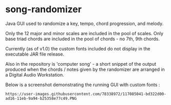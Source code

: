 # song-randomizer

Java GUI used to randomize a key, tempo, chord progression, and melody.

Only the 12 major and minor scales are included in the pool of scales. 
Only base triad chords are included in the pool of chords - no 7th, 9th chords.

Currently (as of v1.0) the custom fonts included do not display in the executable JAR file release.

Also in the repository is 'computer song' - a short snippet of the output produced when the chords / notes given by the randomizer are arranged in a Digital Audio Workstation.
    
Below is a screenshot demonstrating the running GUI with custom fonts :
    
    https://user-images.githubusercontent.com/78338972/117085041-bd322d00-ad16-11eb-9a94-b25358e77c49.PNG
